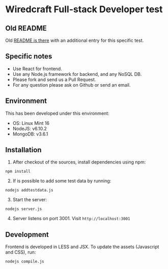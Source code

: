 # Wiredcraft Full-stack Developer test

## Old README

Old [README is there](SUBJECT.md) with an additional entry for this specific test.

## Specific notes

* Use React for frontend.
* Use any Node.js framework for backend, and any NoSQL DB.
* Please fork and send us a Pull Request.
* For any question please ask on Github or send an email.

## Environment

This has been developed under this environment:
* OS: Linux Mint 16
* NodeJS: v6.10.2
* MongoDB: v3.6.1

## Installation

1. After checkout of the sources, install dependencies using npm: 

`npm install`

2. If is possible to add some test data by running:

`nodejs addtestdata.js`

3. Start the server: 

`nodejs server.js`

4. Server listens on port 3001. Visit `http://localhost:3001`

## Development

Frontend is developed in LESS and JSX. To update the assets (Javascript and CSS), run:

`nodejs compile.js`